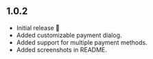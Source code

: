 ## 1.0.2
- Initial release 🎉
- Added customizable payment dialog.
- Added support for multiple payment methods.
- Added screenshots in README.